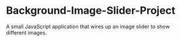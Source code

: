 # Background-Image-Slider-Project
A small JavaScript application that wires up an image slider to show different images.
